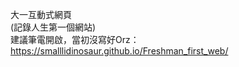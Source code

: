 大一互動式網頁<br>
(記錄人生第一個網站)<br>
建議筆電開啟，當初沒寫好Orz：<br>
https://smalllidinosaur.github.io/Freshman_first_web/

